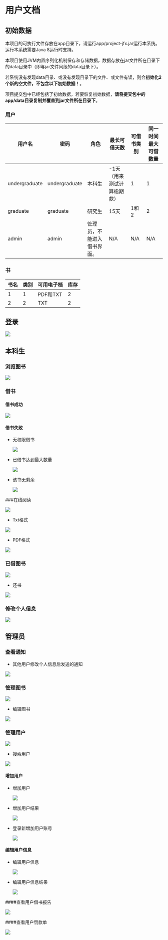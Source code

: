 # 用户文档

## 初始数据

本项目的可执行文件存放在app目录下，请运行app/project-jfx.jar运行本系统。运行本系统需要Java 8运行时支持。

本项目使用JVM内置序列化机制保存和存储数据，数据存放在jar文件所在目录下的data目录中（即与jar文件同级的data目录下）。

若系统没有发现data目录、或没有发现目录下的文件、或文件有误，则会**初始化2个新的空文件，不包含以下初始数据！**。

项目提交包中已经包括了初始数据，若要恢复初始数据，**请将提交包中的app/data目录复制并覆盖到jar文件所在目录下**。

### 用户

| 用户名 | 密码 | 角色 | 最长可借天数 | 可借书类别 | 同一时间最大可借数量 |
| -- | -- | -- | -- | -- | -- |
| undergraduate | undergraduate | 本科生 | -1天（用来测试计算逾期款）| 1  | 1 |
| graduate | graduate | 研究生 | 15天 | 1和2 | 2 |
| admin | admin | 管理员，不能进入借书界面。 | N/A | N/A | N/A |

### 书

| 书名 | 类别 | 可用电子档 | 库存 |
| -- | -- | -- | -- |
| 1 | 1 | PDF和TXT | 2 |
| 2 | 2 | TXT | 2 |

## 登录

![](./ui/login.png)

## 本科生

### 浏览图书

![](./ui/browse-books.png)

### 借书

#### 借书成功

![](./ui/borrow-success.png)

#### 借书失败

- 无权限借书

  ![](./ui/borrow-failure-no-permission.png)

- 已借书达到最大数量

  ![](./ui/borrow-failure-max-nums.png)

- 该书无剩余

  ![](./ui/borrow-failure-no-remainings.png)



###在线阅读

![](./ui/reading.png)

- Txt格式

![](./ui/txt.png)

- PDF格式

![](./ui/pdf.png)

### 已借图书

![](./ui/my-books.png)

- 还书

![](./ui/return-book.png)


### 修改个人信息

![](./ui/change-profile.png)

## 管理员

### 查看通知

- 其他用户修改个人信息后发送的通知

![](./ui/notification.png)



### 管理图书

![](./ui/book-management.png)

- 编辑图书

![](./ui/edit-book.png)



### 管理用户

![](./ui/user-management.png)



- 搜索用户

![](./ui/search-user.png)

  

#### 增加用户

- 增加用户

  ![](./ui/admin-add-user.png)

- 增加用户结果

  ![](./ui/admin-add-user-res.png)

- 登录新增加用户账号

  ![](./ui/admin-add-user-res-login.png)

  

#### 编辑用户信息

- 编辑用户信息

  ![](./ui/admin-edit-user.png)

- 编辑用户信息结果

  ![](./ui/admin-edit-user-res-login.png)

####查看用户借书报告

![](./ui/borrow-record.png)

  

####查看用户罚款单

![](./ui/overdue-penalty.png)

